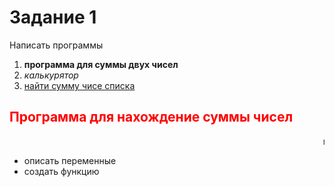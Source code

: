 <H1>Задание 1</H1> 
<p>Написать программы</p>

<ol>
  <li><b>программа для суммы двух чисел</b></li>
  <li><i>калькурятор</i></li>
  <li><u>найти сумму чисе списка</u></li>
</ol>

<h2><font color='FF0000'> Программа для нахождение суммы чисел</font></h2>
<marquee>мы победили</marquee>
<ul>
  <li>описать переменные</li>
  <li>создать функцию</li>
</ul>
